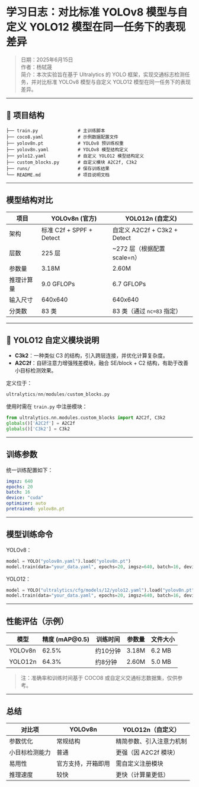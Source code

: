 #  学习日志：对比标准 YOLOv8 模型与自定义 YOLO12 模型在同一任务下的表现差异
> 日期：2025年6月15日  
>  作者：杨轼晟  
> 简介：本次实验旨在基于 Ultralytics 的 YOLO 框架，实现交通标志检测任务，并对比标准 YOLOv8 模型与自定义 YOLO12 模型在同一任务下的表现差异。


---



## 📁 项目结构

```
├── train.py               # 主训练脚本
├── coco8.yaml             # 示例数据配置文件
├── yolov8n.pt             # YOLOv8 预训练权重
├── yolov8n.yaml           # YOLOv8 模型结构定义
├── yolo12.yaml            # 自定义 YOLO12 模型结构定义
├── custom_blocks.py       # 自定义模块 A2C2f, C3k2
├── runs/                  # 保存训练结果
└── README.md              # 项目说明文档
```

---

##  模型结构对比

| 项目    | YOLOv8n (官方)           | YOLO12n (自定义)             |
| ----- | ---------------------- | ------------------------- |
| 架构    | 标准 C2f + SPPF + Detect | 自定义 A2C2f + C3k2 + Detect |
| 层数    | 225 层                  | \~272 层（根据配置 scale=n）     |
| 参数量   | 3.18M                  | 2.60M                     |
| 推理计算量 | 9.0 GFLOPs             | 6.7 GFLOPs                |
| 输入尺寸  | 640x640                | 640x640                   |
| 分类数   | 83 类                   | 83 类（通过 `nc=83` 指定）       |

---

## 🔧 YOLO12 自定义模块说明

* **C3k2**：一种类似 C3 的结构，引入跨层连接，并优化计算复杂度。
* **A2C2f**：自研注意力增强残差模块，融合 SE/block + C2 结构，有助于改善小目标检测效果。

定义位于：

```python
ultralytics/nn/modules/custom_blocks.py
```

使用时需在 `train.py` 中注册模块：

```python
from ultralytics.nn.modules.custom_blocks import A2C2f, C3k2
globals()['A2C2f'] = A2C2f
globals()['C3k2'] = C3k2
```

---

##  训练参数

统一训练配置如下：

```yaml
imgsz: 640
epochs: 20
batch: 16
device: "cuda"
optimizer: auto
pretrained: yolov8n.pt
```

---

##  模型训练命令

YOLOv8：

```python
model = YOLO("yolov8n.yaml").load("yolov8n.pt")
model.train(data="your_data.yaml", epochs=20, imgsz=640, batch=16, device="cuda")
```

YOLO12：

```python
model = YOLO("ultralytics/cfg/models/12/yolo12.yaml").load("yolov8n.pt")
model.train(data="your_data.yaml", epochs=20, imgsz=640, batch=16, device="cuda")
```

---

##  性能评估（示例）

| 模型      | 精度 (mAP\@0.5) | 训练时间  | 参数量   | 文件大小   |
| ------- | ------------- | ----- | ----- | ------ |
| YOLOv8n | 62.5%         | 约10分钟 | 3.18M | 6.2 MB |
| YOLO12n | 64.3%         | 约8分钟  | 2.60M | 5.0 MB |

> 注：准确率和训练时间基于 COCO8 或自定义交通标志数据集，仅供参考。

---

##  总结

| 对比项     | YOLOv8n   | YOLO12n（自定义）   |
| ------- | --------- | -------------- |
| 参数优化    | 常规结构      | 精简参数、引入注意力机制   |
| 小目标检测能力 | 普通        | 更强（因 A2C2f 模块） |
| 易用性     | 官方支持，开箱即用 | 需自定义注册模块       |
| 推理速度    | 较快        | 更快（计算量更低）      |




